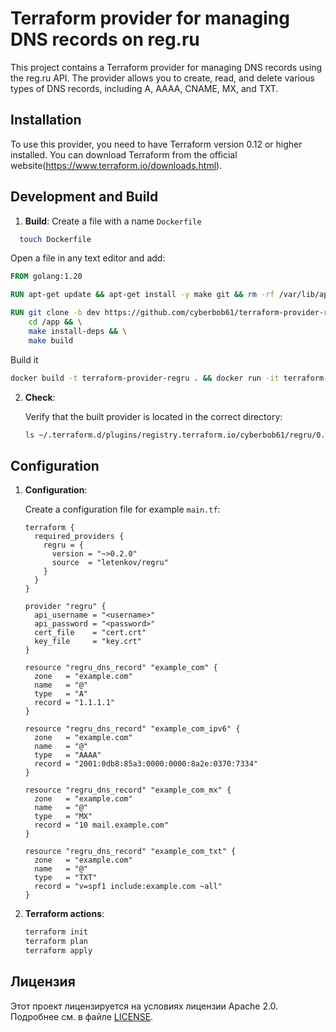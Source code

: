 # Terraform provider for managing DNS records on reg.ru

This project contains a Terraform provider for managing DNS records using the reg.ru API. The provider allows you to create, read, and delete various types of DNS records, including A, AAAA, CNAME, MX, and TXT.

## Installation

To use this provider, you need to have Terraform version 0.12 or higher installed. You can download Terraform from the official website(https://www.terraform.io/downloads.html).

## Development and Build

1. **Build**:
Create a file with a name `Dockerfile` 
 ```bash
   touch Dockerfile
 ```
Open a file in any text editor and add:
```dockerfile
FROM golang:1.20

RUN apt-get update && apt-get install -y make git && rm -rf /var/lib/apt/lists/*

RUN git clone -b dev https://github.com/cyberbob61/terraform-provider-regru.git /app && \
    cd /app && \
    make install-deps && \
    make build
```
Build it
```bash
docker build -t terraform-provider-regru . && docker run -it terraform-provider-regru bash
```

2. **Check**:

    Verify that the built provider is located in the correct directory:

    ```sh
    ls ~/.terraform.d/plugins/registry.terraform.io/cyberbob61/regru/0.2.1/linux_amd64/
    ```
   
## Configuration

1. **Configuration**:

    Create a configuration file for example `main.tf`:

    ```hcl
    terraform {
      required_providers {
        regru = {
          version = "~>0.2.0"
          source  = "letenkov/regru"
        }
      }
    }

    provider "regru" {
      api_username = "<username>"
      api_password = "<password>"
      cert_file    = "cert.crt"
      key_file     = "key.crt"
    }

    resource "regru_dns_record" "example_com" {
      zone   = "example.com"
      name   = "@"
      type   = "A"
      record = "1.1.1.1"
    }

    resource "regru_dns_record" "example_com_ipv6" {
      zone   = "example.com"
      name   = "@"
      type   = "AAAA"
      record = "2001:0db8:85a3:0000:0000:8a2e:0370:7334"
    }

    resource "regru_dns_record" "example_com_mx" {
      zone   = "example.com"
      name   = "@"
      type   = "MX"
      record = "10 mail.example.com"
    }

    resource "regru_dns_record" "example_com_txt" {
      zone   = "example.com"
      name   = "@"
      type   = "TXT"
      record = "v=spf1 include:example.com ~all"
    }
    ```

3. **Terraform actions**:

    ```sh
    terraform init
    terraform plan
    terraform apply
    ```

## Лицензия

Этот проект лицензируется на условиях лицензии Apache 2.0. Подробнее см. в файле [LICENSE](LICENSE).
